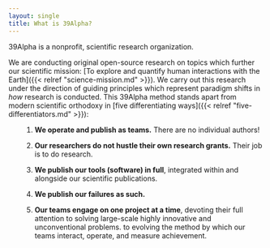 ```yaml
---
layout: single
title: What is 39Alpha?
---
```

<div class="shout shout--quiet">
    39Alpha is a nonprofit, scientific research organization.
</div>

We are conducting original open-source research on topics which further our scientific mission: [To
explore and quantify human interactions with the Earth]({{< relref "science-mission.md" >}}). We
carry out this research under the direction of guiding principles which represent paradigm shifts in
_how_ research is conducted. This 39Alpha method stands apart from modern scientific
orthodoxy in [five differentiating ways]({{< relref "five-differentiators.md" >}}):

<style>
ol li {
    padding-bottom: 1em;
    margin-left: 2em;
}
</style>

1. **We operate and publish as teams.** There are no individual authors!
2. **Our researchers do not hustle their own research grants.** Their job is to do research.
3. **We publish our tools (software) in full**, integrated within and alongside our scientific
   publications.
4. **We publish our failures as such.**
5. **Our teams engage on one project at a time**, devoting their full attention to solving
   large-scale highly innovative and unconventional problems.
   to evolving the method by which our teams interact, operate, and measure achievement.

